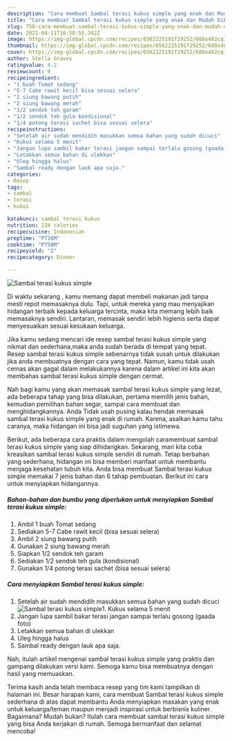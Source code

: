 ```yaml
---
description: "Cara membuat Sambal terasi kukus simple yang enak dan Mudah Dibuat"
title: "Cara membuat Sambal terasi kukus simple yang enak dan Mudah Dibuat"
slug: 750-cara-membuat-sambal-terasi-kukus-simple-yang-enak-dan-mudah-dibuat
date: 2021-04-11T16:58:55.342Z
image: https://img-global.cpcdn.com/recipes/6562225191f29252/680x482cq70/sambal-terasi-kukus-simple-foto-resep-utama.jpg
thumbnail: https://img-global.cpcdn.com/recipes/6562225191f29252/680x482cq70/sambal-terasi-kukus-simple-foto-resep-utama.jpg
cover: https://img-global.cpcdn.com/recipes/6562225191f29252/680x482cq70/sambal-terasi-kukus-simple-foto-resep-utama.jpg
author: Stella Graves
ratingvalue: 4.2
reviewcount: 9
recipeingredient:
- "1 buah Tomat sedang"
- "5-7 Cabe rawit kecil bisa sesuai selera"
- "2 siung bawang putih"
- "2 siung bawang merah"
- "1/2 sendok teh garam"
- "1/2 sendok teh gula kondisional"
- "1/4 potong terasi sachet bisa sesuai selera"
recipeinstructions:
- "Setelah air sudah mendidih masukkan semua bahan yang sudah dicuci"
- "Kukus selama 5 menit"
- "Jangan lupa sambil bakar terasi jangan sampai terlalu gosong (gaada foto)"
- "Letakkan semua bahan di ulekkan"
- "Uleg hingga halus"
- "Sambal ready dengan lauk apa saja."
categories:
- Resep
tags:
- sambal
- terasi
- kukus

katakunci: sambal terasi kukus 
nutrition: 234 calories
recipecuisine: Indonesian
preptime: "PT16M"
cooktime: "PT50M"
recipeyield: "2"
recipecategory: Dinner

---
```



![Sambal terasi kukus simple](https://img-global.cpcdn.com/recipes/6562225191f29252/680x482cq70/sambal-terasi-kukus-simple-foto-resep-utama.jpg)

Di waktu  sekarang , kamu memang dapat membeli makanan jadi tanpa mesti repot memasaknya dulu. Tapi, untuk mereka yang mau menyajikan hidangan terbaik kepada keluarga tercinta, maka kita memang lebih baik memasaknya sendiri. Lantaran, memasak sendiri lebih higienis serta dapat menyesuaikan sesuai kesukaan keluarga.

Jika kamu sedang mencari ide resep sambal terasi kukus simple yang nikmat dan sederhana,maka anda sudah berada di tempat yang tepat. Resep sambal terasi kukus simple  sebenarnya tidak susah untuk dilakukan jika anda membuatnya dengan cara yang tepat. Namun, kamu tidak usah cemas akan gagal dalam melakukannya 
karena dalam artikel ini kita akan membahas sambal terasi kukus simple dengan cermat.  



Nah bagi kamu yang akan memasak sambal terasi kukus simple yang lezat, ada beberapa tahap yang bisa dilakukan, pertama memilih jenis bahan, kemudian pemilihan bahan segar, sampai cara membuat dan menghidangkannya. Anda Tidak usah pusing kalau hendak memasak sambal terasi kukus simple yang enak di rumah. Karena, asalkan kamu  tahu caranya, maka hidangan ini bisa jadi suguhan yang istimewa.

Berikut, ada beberapa cara praktis  dalam mengolah caramembuat sambal terasi kukus simple yang siap dihidangkan. Sekarang, mari kita coba kreasikan sambal terasi kukus simple sendiri di rumah. Tetap berbahan yang sederhana, hidangan ini bisa memberi manfaat untuk membantu menjaga kesehatan tubuh kita. Anda bisa membuat Sambal terasi kukus simple memakai 7 jenis bahan dan 6 tahap pembuatan. Berikut ini cara untuk menyiapkan hidangannya.

<!--inarticleads1-->

##### Bahan-bahan dan bumbu yang diperlukan untuk menyiapkan Sambal terasi kukus simple:

1. Ambil 1 buah Tomat sedang
1. Sediakan 5-7 Cabe rawit kecil (bisa sesuai selera)
1. Ambil 2 siung bawang putih
1. Gunakan 2 siung bawang merah
1. Siapkan 1/2 sendok teh garam
1. Sediakan 1/2 sendok teh gula (kondisional)
1. Gunakan 1/4 potong terasi sachet (bisa sesuai selera)




<!--inarticleads2-->

##### Cara menyiapkan Sambal terasi kukus simple:

1. Setelah air sudah mendidih masukkan semua bahan yang sudah dicuci
<img src="https://img-global.cpcdn.com/steps/dc6abe87ab66ec51/160x128cq70/sambal-terasi-kukus-simple-langkah-memasak-1-foto.jpg" alt="Sambal terasi kukus simple">1. Kukus selama 5 menit
1. Jangan lupa sambil bakar terasi jangan sampai terlalu gosong (gaada foto)
1. Letakkan semua bahan di ulekkan
1. Uleg hingga halus
1. Sambal ready dengan lauk apa saja.




Nah, itulah artikel mengenai  sambal terasi kukus simple  yang praktis dan gampang dilakukan versi kami. Semoga kamu bisa membuatnya dengan hasil yang memuaskan. 

Terima kasih anda telah membaca resep yang tim kami tampilkan di halaman ini. Besar harapan kami, cara membuat  Sambal terasi kukus simple sederhana di atas dapat membantu Anda menyiapkan masakan yang enak untuk keluarga/teman maupun menjadi inspirasi untuk berbisnis kuliner. Bagaimana? Mudah bukan? Itulah cara membuat sambal terasi kukus simple yang bisa Anda kerjakan di rumah. Semoga bermanfaat dan selamat mencoba!

